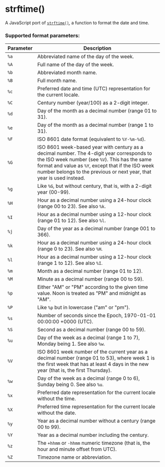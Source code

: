 # strftime()
A JavaScript port of [`strftime()`](http://man7.org/linux/man-pages/man3/strftime.3.html), a function to format the date and time.

### Supported format parameters:

| Parameter | Description |
|-----------|-------------|
| `%a` | Abbreviated name of the day of the week. |
| `%A` | Full name of the day of the week. |
| `%b` | Abbreviated month name. |
| `%B` | Full month name. |
| `%c` | Preferred date and time (UTC) representation for the current locale. |
| `%C` | Century number (year/100) as a 2-digit integer. |
| `%d` | Day of the month as a decimal number (range 01 to 31). |
| `%e` | Day of the month as a decimal number (range 1 to 31). |
| `%F` | ISO 8601 date format (equivalent to `%Y-%m-%d`). |
| `%G` | ISO 8601 week-based year with century as a decimal number. The 4-digit year corresponds to the ISO week number (see `%V`). This has the same format and value as `%Y`, except that if the ISO week number belongs to the previous or next year, that year is used instead. |
| `%g` | Like `%G`, but without century, that is, with a 2-digit year (00-99). |
| `%H` | Hour as a decimal number using a 24-hour clock (range 00 to 23). See also `%k`. |
| `%I` | Hour as a decimal number using a 12-hour clock (range 01 to 12). See also `%l`. |
| `%j` | Day of the year as a decimal number (range 001 to 366). |
| `%k` | Hour as a decimal number using a 24-hour clock (range 0 to 23). See also `%H`. |
| `%l` | Hour as a decimal number using a 12-hour clock (range 1 to 12). See also `%I`. |
| `%m` | Month as a decimal number (range 01 to 12). |
| `%M` | Minute as a decimal number (range 00 to 59). |
| `%p` | Either "AM" or "PM" according to the given time value. Noon is treated as "PM" and midnight as "AM". |
| `%P` | Like `%p` but in lowercase ("am" or "pm"). |
| `%s` | Number of seconds since the Epoch, 1970-01-01 00:00:00 +0000 (UTC). |
| `%S` | Second as a decimal number (range 00 to 59). |
| `%u` | Day of the week as a decimal (range 1 to 7), Monday being 1. See also `%w`. |
| `%V` | ISO 8601 week number of the current year as a decimal number (range 01 to 53), where week 1 is the first week that has at least 4 days in the new year (that is, the first Thursday). |
| `%w` | Day of the week as a decimal (range 0 to 6), Sunday being 0. See also `%u`. |
| `%x` | Preferred date representation for the current locale without the time. |
| `%X` | Preferred time representation for the current locale without the date. |
| `%y` | Year as a decimal number without a century (range 00 to 99). |
| `%Y` | Year as a decimal number including the century. |
| `%z` | The `+hhmm` or `-hhmm` numeric timezone (that is, the hour and minute offset from UTC). |
| `%Z` | Timezone name or abbreviation. |
